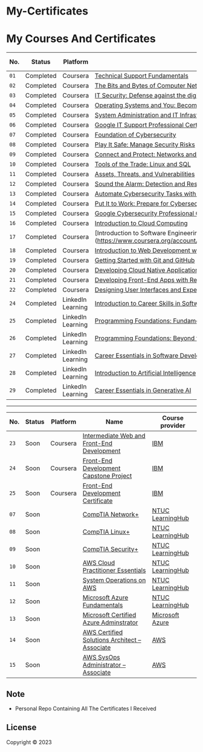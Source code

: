 # My-Certificates

# My Courses And Certificates


|No. | Status  | Platform | Name | Course provider | Grade |
| ------------- | ------------- | ------------- | ------------- | ------------- | ------------- |
| `01` |Completed| Coursera | [Technical Support Fundamentals](https://www.coursera.org/account/accomplishments/verify/WULTVFPXKEXA?utm_source%3Dandroid%26utm_medium%3Dcertificate%26utm_content%3Dcert_image%26utm_campaign%3Dsharing_cta%26utm_product%3Dcourse) | [Google](https://github.com/BasZeroCode/My-Certificates/blob/main/Google%20IT%20Support/Technical%20Support%20Fundamentals.pdf) | 95%
| `02` |Completed|  Coursera | [The Bits and Bytes of Computer Networking](https://www.coursera.org/account/accomplishments/verify/9VHZ6UVAH3TQ](https://www.coursera.org/account/accomplishments/verify/GQ22QK9ND44Z?utm_source%3Dandroid%26utm_medium%3Dcertificate%26utm_content%3Dcert_image%26utm_campaign%3Dsharing_cta%26utm_product%3Dcourse)) | [Google](https://github.com/BasZeroCode/My-Certificates/blob/main/Google%20IT%20Support/The%20Bits%20and%20Bytes%20of%20Computer%20Networking.pdf) | 92%
| `03` |Completed| Coursera | [IT Security: Defense against the digital dark arts](https://www.coursera.org/account/accomplishments/verify/QGRKRZE9AK2N?utm_source%3Dandroid%26utm_medium%3Dcertificate%26utm_content%3Dcert_image%26utm_campaign%3Dsharing_cta%26utm_product%3Dcourse) | [Google](https://github.com/BasZeroCode/My-Certificates/blob/main/Google%20IT%20Support/IT%20Security%20Defense%20against%20the%20digital%20dark%20arts.pdf) | 96%
| `04` |Completed| Coursera | [Operating Systems and You: Becoming a Power User](https://www.coursera.org/account/accomplishments/verify/8UCLEFQ78GWA?utm_source%3Dandroid%26utm_medium%3Dcertificate%26utm_content%3Dcert_image%26utm_campaign%3Dsharing_cta%26utm_product%3Dcourse) | [Google](https://github.com/BasZeroCode/My-Certificates/blob/main/Google%20IT%20Support/Operating%20Systems%20and%20You%20Becoming%20a%20Power.pdf) | 98%
| `05` |Completed| Coursera | [System Administration and IT Infrastructure Services](https://www.coursera.org/account/accomplishments/verify/WYBFD5K7BPUB?utm_source%3Dandroid%26utm_medium%3Dcertificate%26utm_content%3Dcert_image%26utm_campaign%3Dsharing_cta%26utm_product%3Dcourse) | [Google](https://github.com/BasZeroCode/My-Certificates/blob/main/Google%20IT%20Support/System%20Administration%20and%20IT%20Infrastructure.pdf) | 93%
| `06` |Completed| Coursera | [Google IT Support Professional Certificate](https://www.coursera.org/account/accomplishments/professional-cert/DWKHZVN8XDAR) | [Google](https://github.com/BasZeroCode/My-Certificates/blob/main/Google%20IT%20Support/Google%20IT%20Support%20Certificate.pdf) | Passed
| `07` |Completed| Coursera | [Foundation of Cybersecurity](https://www.coursera.org/account/accomplishments/verify/LWDFR6MJWGHN?utm_source%3Dandroid%26utm_medium%3Dcertificate%26utm_content%3Dcert_image%26utm_campaign%3Dsharing_cta%26utm_product%3Dcourse) | [Google](https://github.com/BasZeroCode/My-Certificates/blob/main/Google%20Cybersecurity/Foundations%20of%20Cybersecurity.pdf) | 91%
| `08` |Completed| Coursera | [Play It Safe: Manage Security Risks](https://www.coursera.org/account/accomplishments/verify/2ZBN63K7U7TZ?utm_source%3Dandroid%26utm_medium%3Dcertificate%26utm_content%3Dcert_image%26utm_campaign%3Dsharing_cta%26utm_product%3Dcourse) | [Google](https://github.com/BasZeroCode/My-Certificates/blob/main/Google%20Cybersecurity/Play%20It%20Safe%20Manage%20Security%20Risks.pdf) | 83%
| `09` |Completed| Coursera | [Connect and Protect: Networks and Network Security](https://www.coursera.org/account/accomplishments/verify/JR32ZUP5GP5P?utm_source%3Dandroid%26utm_medium%3Dcertificate%26utm_content%3Dcert_image%26utm_campaign%3Dsharing_cta%26utm_product%3Dcourse) | [Google](https://github.com/BasZeroCode/My-Certificates/blob/main/Google%20Cybersecurity/Connect%20and%20Protect%20Networks%20and%20Network%20Security.pdf) | 94%
| `10` |Completed| Coursera | [Tools of the Trade: Linux and SQL](https://www.coursera.org/account/accomplishments/verify/RRYJA36HFERB) | [Google](https://github.com/BasZeroCode/My-Certificates/blob/main/Google%20Cybersecurity/Tools%20of%20the%20Trade%20Linux%20and%20SQL.pdf) | 90%
| `11` |Completed| Coursera | [Assets, Threats, and Vulnerabilities](https://www.coursera.org/account/accomplishments/verify/88V6GBSWEW5J) | [Google](https://github.com/BasZeroCode/My-Certificates/blob/main/Google%20Cybersecurity/Assets%2C%20Threats%2C%20and%20Vulnerabilities.pdf) | 89%
| `12` |Completed| Coursera | [Sound the Alarm: Detection and Response](https://www.coursera.org/account/accomplishments/verify/94RSQDYKE8UN) | [Google](https://github.com/BasZeroCode/My-Certificates/blob/main/Google%20Cybersecurity/Sound%20the%20Alarm%20Detection%20and%20Response.pdf) | 95%
| `13` |Completed| Coursera | [Automate Cybersecurity Tasks with Python](https://www.coursera.org/account/accomplishments/verify/G6FX8TN4TCME) | [Google](https://github.com/BasZeroCode/My-Certificates/blob/main/Google%20Cybersecurity/Automate%20Cybersecurity%20Tasks%20with%20Python.pdf) | 95%
| `14` |Completed| Coursera | [Put It to Work: Prepare for Cybersecurity Jobs](https://www.coursera.org/account/accomplishments/verify/FTWASX7CQAZS) | [Google](https://github.com/BasZeroCode/My-Certificates/blob/main/Google%20Cybersecurity/Put%20It%20to%20Work%20Prepare%20for%20Cybersecurity%20Jobs.pdf) | 91%
| `15` |Completed| Coursera | [Google Cybersecurity Professional Certificate](https://www.coursera.org/account/accomplishments/professional-cert/9TYJPMYXK33B) | [Google](https://github.com/BasZeroCode/My-Certificates/blob/main/Google%20Cybersecurity/Google%20Cybersecurity%20Certificate.pdf) | Passed
| `16` |Completed| Coursera | [Introduction to Cloud Computing](https://www.coursera.org/account/accomplishments/verify/RZMAC48ZUCVE) | [IBM](https://github.com/BasZeroCode/My-Certificates/blob/main/IBM%20Front-End%20Developer/Introduction%20to%20Cloud%20Computing.pdf) | 80%
| `17` |Completed| Coursera | [Introduction to Software Engineering with Honors] (https://www.coursera.org/account/accomplishments/verify/9GJ2VLN6FS2W) | [IBM](https://github.com/BasZeroCode/My-Certificates/blob/main/IBM%20Front-End%20Developer/Introduction%20to%20Software%20Engineering.pdf) | 89%
| `18` |Completed| Coursera | [Introduction to Web Development with HTML, CSS, JavaScript](https://www.coursera.org/account/accomplishments/verify/FESNCHVWTP88) | [IBM](https://github.com/BasZeroCode/My-Certificates/blob/main/IBM%20Front-End%20Developer/Introduction%20to%20Web%20Development%20with%20HTML%2C%20CSS%2C.pdf) | 89%
| `19` |Completed| Coursera | [Getting Started with Git and GitHub](https://www.coursera.org/account/accomplishments/verify/37QDR7J78Y7P) | [IBM](https://github.com/BasZeroCode/My-Certificates/blob/main/IBM%20Front-End%20Developer/Getting%20Started%20with%20Git%20and%20GitHub.pdf) | 94%
| `20` |Completed| Coursera | [Developing Cloud Native Applications](https://www.coursera.org/account/accomplishments/verify/SEYNUQUGV8YS) | [IBM](https://github.com/BasZeroCode/My-Certificates/blob/main/IBM%20Front-End%20Developer/Developing%20Cloud%20Native%20Applications.pdf) | 88%
| `21` |Completed| Coursera | [Developing Front-End Apps with React](https://www.coursera.org/account/accomplishments/verify/FRPD484FFBSS) | [IBM](https://github.com/BasZeroCode/My-Certificates/blob/main/IBM%20Front-End%20Developer/Developing%20Front-End%20Apps%20with%20React.pdf) | 90%
| `22` |Completed| Coursera | [Designing User Interfaces and Experiences (UI/UX)](https://www.coursera.org/account/accomplishments/verify/L3HHVSFDNFB4) | [IBM](https://github.com/BasZeroCode/My-Certificates/blob/main/IBM%20Front-End%20Developer/Designing%20User%20Interfaces%20and%20Experiences%20UI%20UX.pdf) | 78%
| `24` |Completed| LinkedIn Learning | [Introduction to Career Skills in Software Development](https://www.linkedin.com/learning/certificates/b2ca9190d076938b96ce202e252713b9bb3c296689ad5550132f4e6c682dc68c?lipi=urn%3Ali%3Apage%3Ad_flagship3_profile_view_base_certifications_details%3Bb0OulbKsQ5GlOGhEJGT3Bw%3D%3D) | [Microsoft](https://github.com/BasZeroCode/My-Certificates/blob/main/LinkedIn%20Learning/Certificate%20Of%20Completion%20Introduction%20to%20Career%20Skills%20in%20Software%20Development.pdf) | Passed
| `25` |Completed| LinkedIn Learning | [Programming Foundations: Fundamentals](https://www.linkedin.com/learning/certificates/2ae31701175e1bf0b372295197b9fe625e8e563bfbb76f0c541a1a521aebfce4?lipi=urn%3Ali%3Apage%3Ad_flagship3_profile_view_base_certifications_details%3B9Yyo5c5mRxyR3jlMyVrksg%3D%3D) | [Microsoft](https://github.com/BasZeroCode/My-Certificates/blob/main/LinkedIn%20Learning/Certificate%20Of%20Completion%20Programming%20Foundations%20Fundamentals.pdf) | Passed
| `26` |Completed| LinkedIn Learning | [Programming Foundations: Beyond the Fundamentals](https://www.linkedin.com/learning/certificates/b5024d3e98856dd71cd62aa110d45f496b8637bf7d1bdbbbf2b7c90b40ef0013?lipi=urn%3Ali%3Apage%3Ad_flagship3_profile_view_base_certifications_details%3B9Yyo5c5mRxyR3jlMyVrksg%3D%3D) | [Microsoft](https://github.com/BasZeroCode/My-Certificates/blob/main/LinkedIn%20Learning/Certificate%20Of%20Completion%20Programming%20Foundations%20Beyond%20the%20Fundamentals.pdf) | Passed
| `27` |Completed| LinkedIn Learning | [Career Essentials in Software Development ](https://www.linkedin.com/learning/certificates/219f5af652b329eeb0979cfb5c265adb37e4be3abdb265b485b2364e79e5d4be?lipi=urn%3Ali%3Apage%3Ad_flagship3_profile_view_base_certifications_details%3BlXXHERsBSXOZK2w38WHbyw%3D%3D) | [Microsoft](https://github.com/BasZeroCode/My-Certificates/blob/main/LinkedIn%20Learning/Career%20Essentials%20in%20Software%20Development%20by%20Microsoft%20and%20LinkedIn.pdf) | 75%
| `28` |Completed| LinkedIn Learning | [Introduction to Artificial Intelligence](https://www.linkedin.com/learning/certificates/597e3f5b72b8260d921ce06b6fc12e66053144e1dbd6288496851bdbde232054) | [Microsoft](https://github.com/BasZeroCode/My-Certificates/blob/main/LinkedIn%20Learning/Certificate%20Of%20Completion%20Introduction%20to%20Artificial%20Intelligence.pdf) | Passed
| `29` |Completed| LinkedIn Learning | [Career Essentials in Generative AI](https://www.linkedin.com/learning/certificates/5a7dfa800b1f3661f2f8985cd50d60fa1d04f5f867cef8d972a07d7208063baa) | [Microsoft](https://github.com/BasZeroCode/My-Certificates/blob/main/LinkedIn%20Learning/Certificate%20Of%20Completion%20Career%20Essentials%20in%20Generative%20AI%20by%20Microsoft%20and%20LinkedIn.pdf) | 85%

___

|No. | Status  | Platform | Name | Course provider
| ------------- | ------------- | ------------- | ------------- | ------------- |
| `23` |Soon| Coursera | [Intermediate Web and Front-End Development]() | [IBM]()
| `24` |Soon| Coursera | [Front-End Development Capstone Project]() | [IBM]()
| `25` |Soon| Coursera | [Front-End Development Certificate]() | [IBM]()
| `07` |Soon|  | [CompTIA Network+]() | [NTUC LearningHub]()
| `08` |Soon|  | [CompTIA Linux+]() | [NTUC LearningHub]()
| `09` |Soon|  | [CompTIA Security+ ]() | [NTUC LearningHub]()
| `10` |Soon|  | [AWS Cloud Practitioner Essentials]() | [NTUC LearningHub]()
| `11` |Soon|  | [System Operations on AWS]() | [NTUC LearningHub]()
| `12` |Soon|  | [Microsoft Azure Fundamentals]() | [NTUC LearningHub]()
| `13` |Soon|  | [Microsoft Certified Azure Adminstrator]() | [Microsoft Azure]()
| `14` |Soon|   | [AWS Certified Solutions Architect – Associate]() | [AWS]()
| `15` |Soon|   | [AWS SysOps Administrator – Associate]() | [AWS]()










## 

## Note

- Personal Repo Containing All The Certificates I Received

## License

Copyright © 2023 
